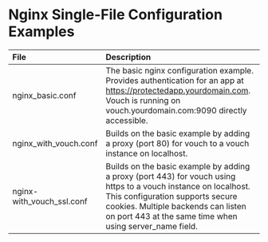 # Nginx Single-File Configuration Examples


| File                      | Description |
| :---                      | :---        |
| nginx_basic.conf          | The basic nginx configuration example.   Provides authentication for an app at https://protectedapp.yourdomain.com.  Vouch is running on vouch.yourdomain.com:9090 directly accessible.|
| nginx_with_vouch.conf     | Builds on the basic example by adding a proxy (port 80) for vouch to a vouch instance on localhost.  |
| nginx-with_vouch_ssl.conf | Builds on the basic example by adding a proxy (port 443) for vouch using https to a vouch instance on localhost.  This configuration supports secure cookies. Multiple backends can listen on port 443 at the same time when using server_name field.|